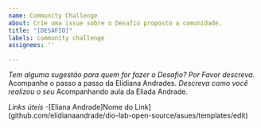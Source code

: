 ```yaml
---
name: Community Challenge
about: Crie uma issue sobre o Desafio proposto a comunidade.
title: "[DESAFIO]"
labels: community challenge
assignees: ''

---
```


*Tem alguma sugestão para quem for fazer o Desafio? Por Favor descreva.*
Acompanhe o passo a passo da Elidiana Andrades.
*Descreva como você realizou o seu*
Acompanhando aula da Eliada Andrade.

*Links úteis*
-[Eliana Andrade]Nome do Link](github.com/elidianaandrade/dio-lab-open-source/asues/templates/edit)
